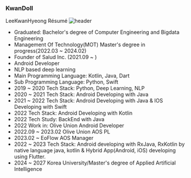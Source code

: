 ### KwanDoll 

LeeKwanHyeong Résumé
![header](https://capsule-render.vercel.app/api?type=rect&color=gradient&height=1)
- Graduated: Bachelor's degree of Computer Engineering and Bigdata Engineering
- Management Of Technology(MOT) Master's degree in progress(2022.03 ~ 2024.02)
- Founder of Salud Inc. (2021.09 ~ )
- Android Developer
- NLP based deep learning
- Main Programming Language: Kotlin, Java, Dart
- Sub Programming Language: Python, Swift
- 2019 ~ 2020 Tech Stack: Python, Deep Learning, NLP
- 2020 ~ 2021 Tech Stack: Android Developing with Java
- 2021 ~ 2022 Tech Stack: Android Developing with Java & IOS Developing with Swift
- 2022 Tech Stack: Android Developing with Kotlin
- 2022 Tech Study: BackEnd with Java
- 2022 Work in: Olive Union Android Developer
- 2022.09 ~ 2023.02 Olive Union AOS PL
- 2023.02 ~ EoFlow AOS Manager
- 2022 ~ 2023 Tech Stack: Android developing with RxJava, RxKotlin by native language java, kotlin & Hybrid App(Android, iOS) developing using Flutter.
- 2024 ~ 2027 Korea University/Master's degree of Applied Artificial Intelligence
